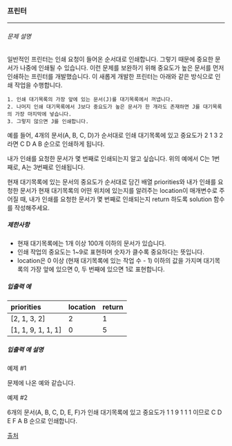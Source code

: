 ### 프린터

***

###### 문제 설명

일반적인 프린터는 인쇄 요청이 들어온 순서대로 인쇄합니다. 그렇기 때문에 중요한 문서가 나중에 인쇄될 수 있습니다. 이런 문제를 보완하기 위해 중요도가 높은 문서를 먼저 인쇄하는 프린터를 개발했습니다. 이 새롭게 개발한 프린터는 아래와 같은 방식으로 인쇄 작업을 수행합니다.

```
1. 인쇄 대기목록의 가장 앞에 있는 문서(J)를 대기목록에서 꺼냅니다.
2. 나머지 인쇄 대기목록에서 J보다 중요도가 높은 문서가 한 개라도 존재하면 J를 대기목록의 가장 마지막에 넣습니다.
3. 그렇지 않으면 J를 인쇄합니다.
```

예를 들어, 4개의 문서(A, B, C, D)가 순서대로 인쇄 대기목록에 있고 중요도가 2 1 3 2 라면 C D A B 순으로 인쇄하게 됩니다.

내가 인쇄를 요청한 문서가 몇 번째로 인쇄되는지 알고 싶습니다. 위의 예에서 C는 1번째로, A는 3번째로 인쇄됩니다.

현재 대기목록에 있는 문서의 중요도가 순서대로 담긴 배열 priorities와 내가 인쇄를 요청한 문서가 현재 대기목록의 어떤 위치에 있는지를 알려주는 location이 매개변수로 주어질 때, 내가 인쇄를 요청한 문서가 몇 번째로 인쇄되는지 return 하도록 solution 함수를 작성해주세요.

##### 제한사항

- 현재 대기목록에는 1개 이상 100개 이하의 문서가 있습니다.
- 인쇄 작업의 중요도는 1~9로 표현하며 숫자가 클수록 중요하다는 뜻입니다.
- location은 0 이상 (현재 대기목록에 있는 작업 수 - 1) 이하의 값을 가지며 대기목록의 가장 앞에 있으면 0, 두 번째에 있으면 1로 표현합니다.

##### 입출력 예

| priorities         | location | return |
| :----------------- | :------- | :----- |
| [2, 1, 3, 2]       | 2        | 1      |
| [1, 1, 9, 1, 1, 1] | 0        | 5      |

##### 입출력 예 설명

예제 #1

문제에 나온 예와 같습니다.

예제 #2

6개의 문서(A, B, C, D, E, F)가 인쇄 대기목록에 있고 중요도가 1 1 9 1 1 1 이므로 C D E F A B 순으로 인쇄합니다.

[출처](http://www.csc.kth.se/contest/nwerc/2006/problems/nwerc06.pdf)